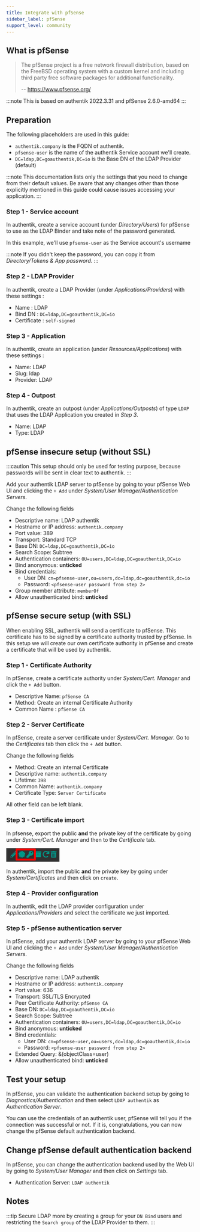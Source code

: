 ```yaml
---
title: Integrate with pfSense
sidebar_label: pfSense
support_level: community
---
```


## What is pfSense

> The pfSense project is a free network firewall distribution, based on the FreeBSD operating system with a custom kernel and including third party free software packages for additional functionality.
>
> -- https://www.pfsense.org/

:::note
This is based on authentik 2022.3.31 and pfSense 2.6.0-amd64
:::

## Preparation

The following placeholders are used in this guide:

- `authentik.company` is the FQDN of authentik.
- `pfsense-user` is the name of the authentik Service account we'll create.
- `DC=ldap,DC=goauthentik,DC=io` is the Base DN of the LDAP Provider (default)

:::note
This documentation lists only the settings that you need to change from their default values. Be aware that any changes other than those explicitly mentioned in this guide could cause issues accessing your application.
:::

### Step 1 - Service account

In authentik, create a service account (under _Directory/Users_) for pfSense to use as the LDAP Binder and take note of the password generated.

In this example, we'll use `pfsense-user` as the Service account's username

:::note
If you didn't keep the password, you can copy it from _Directory/Tokens & App password_.
:::

### Step 2 - LDAP Provider

In authentik, create a LDAP Provider (under _Applications/Providers_) with these settings :

- Name : LDAP
- Bind DN : `DC=ldap,DC=goauthentik,DC=io`
- Certificate : `self-signed`

### Step 3 - Application

In authentik, create an application (under _Resources/Applications_) with these settings :

- Name: LDAP
- Slug: ldap
- Provider: LDAP

### Step 4 - Outpost

In authentik, create an outpost (under _Applications/Outposts_) of type `LDAP` that uses the LDAP Application you created in _Step 3_.

- Name: LDAP
- Type: LDAP

## pfSense insecure setup (without SSL)

:::caution
This setup should only be used for testing purpose, because passwords will be sent in clear text to authentik.
:::

Add your authentik LDAP server to pfSense by going to your pfSense Web UI and clicking the `+ Add` under _System/User Manager/Authentication Servers_.

Change the following fields

- Descriptive name: LDAP authentik
- Hostname or IP address: `authentik.company`
- Port value: 389
- Transport: Standard TCP
- Base DN: `DC=ldap,DC=goauthentik,DC=io`
- Search Scope: Subtree
- Authentication containers: `OU=users,DC=ldap,DC=goauthentik,DC=io`
- Bind anonymous: **unticked**
- Bind credentials:
    - User DN: `cn=pfsense-user,ou=users,dc=ldap,dc=goauthentik,dc=io`
    - Password: `<pfsense-user password from step 2>`
- Group member attribute: `memberOf`
- Allow unauthenticated bind: **unticked**

## pfSense secure setup (with SSL)

When enabling SSL, authentik will send a certificate to pfSense. This certificate has to be signed by a certificate authority trusted by pfSense. In this setup we will create our own certificate authority in pfSense and create a certificate that will be used by authentik.

### Step 1 - Certificate Authority

In pfSense, create a certificate authority under _System/Cert. Manager_ and click the `+ Add` button.

- Descriptive Name: `pfSense CA`
- Method: Create an internal Certificate Authority
- Common Name : `pfSense CA`

### Step 2 - Server Certificate

In pfSense, create a server certificate under _System/Cert. Manager_. Go to the _Certificates_ tab then click the `+ Add` button.

Change the following fields

- Method: Create an internal Certificate
- Descriptive name: `authentik.company`
- Lifetime: `398`
- Common Name: `authentik.company`
- Certificate Type: `Server Certificate`

All other field can be left blank.

### Step 3 - Certificate import

In pfsense, export the public **and** the private key of the certificate by going under _System/Cert. Manager_ and then to the _Certificate_ tab.

![](./pfsense-certificate-export.png)

In authentik, import the public **and** the private key by going under _System/Certificates_ and then click on `create`.

### Step 4 - Provider configuration

In authentik, edit the LDAP provider configuration under _Applications/Providers_ and select the certificate we just imported.

### Step 5 - pfSense authentication server

In pfSense, add your authentik LDAP server by going to your pfSense Web UI and clicking the `+ Add` under _System/User Manager/Authentication Servers_.

Change the following fields

- Descriptive name: LDAP authentik
- Hostname or IP address: `authentik.company`
- Port value: 636
- Transport: SSL/TLS Encrypted
- Peer Certificate Authority: `pfSense CA`
- Base DN: `DC=ldap,DC=goauthentik,DC=io`
- Search Scope: Subtree
- Authentication containers: `OU=users,DC=ldap,DC=goauthentik,DC=io`
- Bind anonymous: **unticked**
- Bind credentials:
    - User DN: `cn=pfsense-user,ou=users,dc=ldap,dc=goauthentik,dc=io`
    - Password: `<pfsense-user password from step 2>`
- Extended Query: &(objectClass=user)
- Allow unauthenticated bind: **unticked**

## Test your setup

In pfSense, you can validate the authentication backend setup by going to _Diagnostics/Authentication_ and then select `LDAP authentik` as _Authentication Server_.

You can use the credentials of an authentik user, pfSense will tell you if the connection was successful or not. If it is, congratulations, you can now change the pfSense default authentication backend.

## Change pfSense default authentication backend

In pfSense, you can change the authentication backend used by the Web UI by going to _System/User Manager_ and then click on _Settings_ tab.

- Authentication Server: `LDAP authentik`

## Notes

:::tip
Secure LDAP more by creating a group for your `DN Bind` users and restricting the `Search group` of the LDAP Provider to them.
:::
